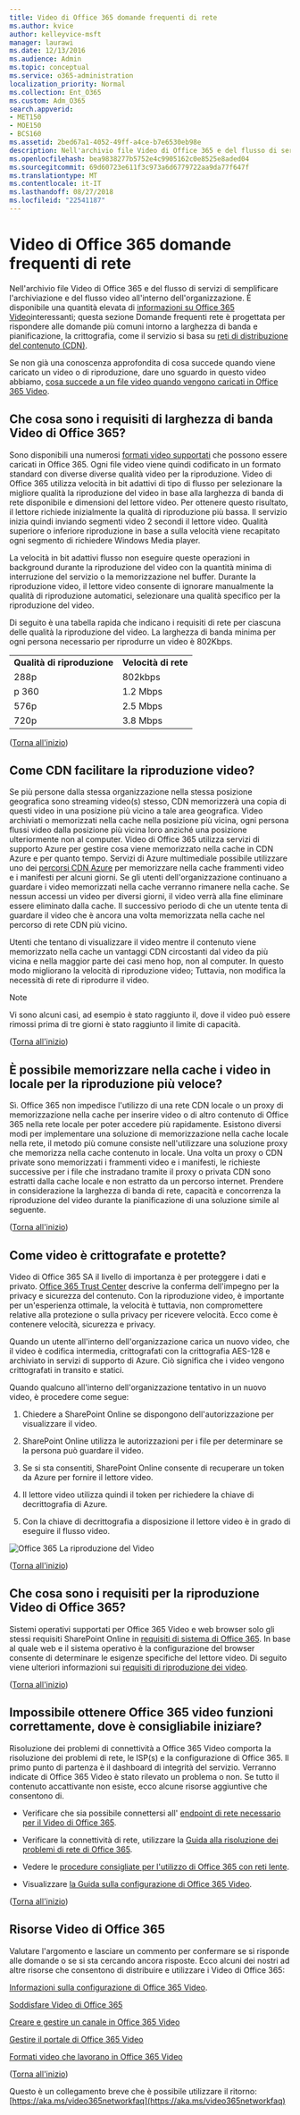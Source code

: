 ```yaml
---
title: Video di Office 365 domande frequenti di rete
ms.author: kvice
author: kelleyvice-msft
manager: laurawi
ms.date: 12/13/2016
ms.audience: Admin
ms.topic: conceptual
ms.service: o365-administration
localization_priority: Normal
ms.collection: Ent_O365
ms.custom: Adm_O365
search.appverid:
- MET150
- MOE150
- BCS160
ms.assetid: 2bed67a1-4052-49ff-a4ce-b7e6530eb98e
description: Nell'archivio file Video di Office 365 e del flusso di servizi di semplificare l'archiviazione e del flusso video all'interno dell'organizzazione. È disponibile una quantità elevata di informazioni interessanti su Office 365 Video. questa sezione Domande frequenti rete è progettata per rispondere alle domande più comuni intorno a larghezza di banda e pianificazione, la crittografia, come il servizio si basa su reti di distribuzione del contenuto (CDN).
ms.openlocfilehash: bea9838277b5752e4c9905162c0e8525e8aded04
ms.sourcegitcommit: 69d60723e611f3c973a6d6779722aa9da77f647f
ms.translationtype: MT
ms.contentlocale: it-IT
ms.lasthandoff: 08/27/2018
ms.locfileid: "22541187"
---
```

# <a name="office-365-video-networking-frequently-asked-questions"></a>Video di Office 365 domande frequenti di rete

Nell'archivio file Video di Office 365 e del flusso di servizi di semplificare l'archiviazione e del flusso video all'interno dell'organizzazione. È disponibile una quantità elevata di [informazioni su Office 365 Video](https://support.office.com/article/Find-help-about-Office-365-Video-b435f99a-f47e-4ebd-a946-f5c965844f50)interessanti; questa sezione Domande frequenti rete è progettata per rispondere alle domande più comuni intorno a larghezza di banda e pianificazione, la crittografia, come il servizio si basa su [reti di distribuzione del contenuto (CDN)](https://support.office.com/article/Content-delivery-networks-0140f704-6614-49bb-aa6c-89b75dcd7f1f).
  
Se non già una conoscenza approfondita di cosa succede quando viene caricato un video o di riproduzione, dare uno sguardo in questo video abbiamo, [cosa succede a un file video quando vengono caricati in Office 365 Video](https://www.youtube.com/watch?v=HXSZ0jYBKlM).
  
## <a name="what-are-the-office-365-video-bandwidth-requirements"></a>Che cosa sono i requisiti di larghezza di banda Video di Office 365?

Sono disponibili una numerosi [formati video supportati](https://support.office.com/article/dd1af01c-fd8e-4640-b17b-93ee02b9b817) che possono essere caricati in Office 365. Ogni file video viene quindi codificato in un formato standard con diverse diverse qualità video per la riproduzione. Video di Office 365 utilizza velocità in bit adattivi di tipo di flusso per selezionare la migliore qualità la riproduzione del video in base alla larghezza di banda di rete disponibile e dimensioni del lettore video. Per ottenere questo risultato, il lettore richiede inizialmente la qualità di riproduzione più bassa. Il servizio inizia quindi inviando segmenti video 2 secondi il lettore video. Qualità superiore o inferiore riproduzione in base a sulla velocità viene recapitato ogni segmento di richiedere Windows Media player.
  
La velocità in bit adattivi flusso non eseguire queste operazioni in background durante la riproduzione del video con la quantità minima di interruzione del servizio o la memorizzazione nel buffer. Durante la riproduzione video, il lettore video consente di ignorare manualmente la qualità di riproduzione automatici, selezionare una qualità specifico per la riproduzione del video.
  
Di seguito è una tabella rapida che indicano i requisiti di rete per ciascuna delle qualità la riproduzione del video. La larghezza di banda minima per ogni persona necessario per riprodurre un video è 802Kbps.
  
|||
|:-----|:-----|
|**Qualità di riproduzione** <br/> |**Velocità di rete** <br/> |
|288p  <br/> |802kbps  <br/> |
|p 360  <br/> |1.2 Mbps  <br/> |
|576p  <br/> |2.5 Mbps  <br/> |
|720p  <br/> |3.8 Mbps  <br/> |

([Torna all'inizio](office-365-video-networking-faq.md))
  
## <a name="how-do-cdns-help-video-playback"></a>Come CDN facilitare la riproduzione video?

Se più persone dalla stessa organizzazione nella stessa posizione geografica sono streaming video(s) stesso, CDN memorizzerà una copia di questi video in una posizione più vicino a tale area geografica. Video archiviati o memorizzati nella cache nella posizione più vicina, ogni persona flussi video dalla posizione più vicina loro anziché una posizione ulteriormente non al computer. Video di Office 365 utilizza servizi di supporto Azure per gestire cosa viene memorizzato nella cache in CDN Azure e per quanto tempo. Servizi di Azure multimediale possibile utilizzare uno dei [percorsi CDN Azure](https://azure.microsoft.com/documentation/articles/cdn-pop-locations/) per memorizzare nella cache frammenti video e i manifesti per alcuni giorni. Se gli utenti dell'organizzazione continuano a guardare i video memorizzati nella cache verranno rimanere nella cache. Se nessun accessi un video per diversi giorni, il video verrà alla fine eliminare essere eliminato dalla cache. Il successivo periodo di che un utente tenta di guardare il video che è ancora una volta memorizzata nella cache nel percorso di rete CDN più vicino.
  
Utenti che tentano di visualizzare il video mentre il contenuto viene memorizzato nella cache un vantaggi CDN circostanti dal video da più vicina e nella maggior parte dei casi meno hop, non al computer. In questo modo migliorano la velocità di riproduzione video; Tuttavia, non modifica la necessità di rete di riprodurre il video.
  
> [!NOTE]
> Vi sono alcuni casi, ad esempio è stato raggiunto il, dove il video può essere rimossi prima di tre giorni è stato raggiunto il limite di capacità.
  
([Torna all'inizio](office-365-video-networking-faq.md))
  
## <a name="can-i-cache-the-videos-locally-for-faster-playback"></a>È possibile memorizzare nella cache i video in locale per la riproduzione più veloce?

Sì. Office 365 non impedisce l'utilizzo di una rete CDN locale o un proxy di memorizzazione nella cache per inserire video o di altro contenuto di Office 365 nella rete locale per poter accedere più rapidamente. Esistono diversi modi per implementare una soluzione di memorizzazione nella cache locale nella rete, il metodo più comune consiste nell'utilizzare una soluzione proxy che memorizza nella cache contenuto in locale. Una volta un proxy o CDN private sono memorizzati i frammenti video e i manifesti, le richieste successive per i file che instradano tramite il proxy o privata CDN sono estratti dalla cache locale e non estratto da un percorso internet. Prendere in considerazione la larghezza di banda di rete, capacità e concorrenza la riproduzione del video durante la pianificazione di una soluzione simile al seguente.
  
([Torna all'inizio](office-365-video-networking-faq.md))
  
## <a name="how-videos-are-encrypted-and-secured"></a>Come video è crittografate e protette?

Video di Office 365 SA il livello di importanza è per proteggere i dati e privato. [Office 365 Trust Center](https://products.office.com/business/office-365-trust-center-cloud-computing-security) descrive la conferma dell'impegno per la privacy e sicurezza del contenuto. Con la riproduzione video, è importante per un'esperienza ottimale, la velocità è tuttavia, non compromettere relative alla protezione o sulla privacy per ricevere velocità. Ecco come è contenere velocità, sicurezza e privacy.
  
Quando un utente all'interno dell'organizzazione carica un nuovo video, che il video è codifica intermedia, crittografati con la crittografia AES-128 e archiviato in servizi di supporto di Azure. Ciò significa che i video vengono crittografati in transito e statici.
  
Quando qualcuno all'interno dell'organizzazione tentativo in un nuovo video, è procedere come segue:
  
1. Chiedere a SharePoint Online se dispongono dell'autorizzazione per visualizzare il video.

2. SharePoint Online utilizza le autorizzazioni per i file per determinare se la persona può guardare il video.

3. Se si sta consentiti, SharePoint Online consente di recuperare un token da Azure per fornire il lettore video.

4. Il lettore video utilizza quindi il token per richiedere la chiave di decrittografia di Azure.

5. Con la chiave di decrittografia a disposizione il lettore video è in grado di eseguire il flusso video.

![Office 365 La riproduzione del Video](media/9d3c6e76-151d-48a3-a30e-ba8dd07db0b7.png)
  
([Torna all'inizio](office-365-video-networking-faq.md))
  
## <a name="what-are-the-requirements-to-playback-office-365-video"></a>Che cosa sono i requisiti per la riproduzione Video di Office 365?

Sistemi operativi supportati per Office 365 Video e web browser solo gli stessi requisiti SharePoint Online in [requisiti di sistema di Office 365](https://support.office.com/article/Office-365-system-requirements-719254c0-2671-4648-9c84-c6a3d4f3be45). In base al quale web e il sistema operativo è la configurazione del browser consente di determinare le esigenze specifiche del lettore video. Di seguito viene ulteriori informazioni sui [requisiti di riproduzione dei video](https://support.office.com/article/ca1cc1a9-a615-46e1-b6a3-40dbd99939a6).
  
([Torna all'inizio](office-365-video-networking-faq.md))
  
## <a name="i-cant-get-office-365-video-to-work-where-should-i-start"></a>Impossibile ottenere Office 365 video funzioni correttamente, dove è consigliabile iniziare?

Risoluzione dei problemi di connettività a Office 365 Video comporta la risoluzione dei problemi di rete, le ISP(s) e la configurazione di Office 365. Il primo punto di partenza è il dashboard di integrità del servizio. Verranno indicate di Office 365 Video è stato rilevato un problema o non. Se tutto il contenuto accattivante non esiste, ecco alcune risorse aggiuntive che consentono di.
  
- Verificare che sia possibile connettersi all' [endpoint di rete necessario per il Video di Office 365](https://support.office.com/article/Office-365-URLs-and-IP-address-ranges-8548a211-3fe7-47cb-abb1-355ea5aa88a2).

- Verificare la connettività di rete, utilizzare la [Guida alla risoluzione dei problemi di rete di Office 365](https://support.office.com/article/Office-365-performance-tuning-and-troubleshooting-Admin-and-IT-Pro-1492cb94-bd62-43e6-b8d0-2a61ed88ebae).

- Vedere le [procedure consigliate per l'utilizzo di Office 365 con reti lente](https://support.office.com/article/Best-practices-for-using-Office-365-on-a-slow-network-fd16c8d2-4799-4c39-8fd7-045f06640166).

- Visualizzare [la Guida sulla configurazione di Office 365 Video](https://support.office.com/article/Find-help-about-Office-365-Video-b435f99a-f47e-4ebd-a946-f5c965844f50).

([Torna all'inizio](office-365-video-networking-faq.md))
  
## <a name="office-365-video-resources"></a>Risorse Video di Office 365

Valutare l'argomento e lasciare un commento per confermare se si risponde alle domande o se si sta cercando ancora risposte. Ecco alcuni dei nostri ad altre risorse che consentono di distribuire e utilizzare i Video di Office 365:
  
[Informazioni sulla configurazione di Office 365 Video](https://support.office.com/article/Find-help-about-Office-365-Video-b435f99a-f47e-4ebd-a946-f5c965844f50).
  
[Soddisfare Video di Office 365](https://support.office.com/article/Meet-Office-365-Video-ca1cc1a9-a615-46e1-b6a3-40dbd99939a6)
  
[Creare e gestire un canale in Office 365 Video](https://support.office.com/article/Create-and-manage-a-channel-in-Office-365-Video-1fede4cc-13c0-435a-b585-e7fbf1c83bb2)
  
[Gestire il portale di Office 365 Video](https://support.office.com/article/Manage-your-Office-365-Video-portal-c059465b-eba9-44e1-b8c7-8ff7793ff5da)
  
[Formati video che lavorano in Office 365 Video](https://support.office.com/article/Video-formats-that-work-in-Office-365-Video-dd1af01c-fd8e-4640-b17b-93ee02b9b817)
  
([Torna all'inizio](office-365-video-networking-faq.md))
  
Questo è un collegamento breve che è possibile utilizzare il ritorno:[https://aka.ms/video365networkfaq](https://aka.ms/video365networkfaq)
